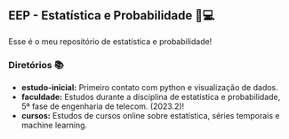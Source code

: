 ## EEP - Estatística e Probabilidade 📌💻
Esse é o meu repositório de estatística e probabilidade!

### Diretórios 📚
- **estudo-inicial:** Primeiro contato com python e visualização de dados.
- **faculdade:** Estudos durante a disciplina de estatística e probabilidade, 5ª fase de engenharia de telecom. (2023.2)!
- **cursos:** Estudos de cursos online sobre estatística, séries temporais e machine learning.
